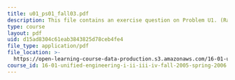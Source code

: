 ```yaml
---
title: u01_ps01_fall03.pdf
description: This file contains an exercise question on Problem U1. (Range Equation).
type: course
layout: pdf
uid: d15ad8304c61eab3843825d78ceb4fe4
file_type: application/pdf
file_location: >-
  https://open-learning-course-data-production.s3.amazonaws.com/16-01-unified-engineering-i-ii-iii-iv-fall-2005-spring-2006/d15ad8304c61eab3843825d78ceb4fe4_u01_ps01_fall03.pdf
course_id: 16-01-unified-engineering-i-ii-iii-iv-fall-2005-spring-2006
---
```

